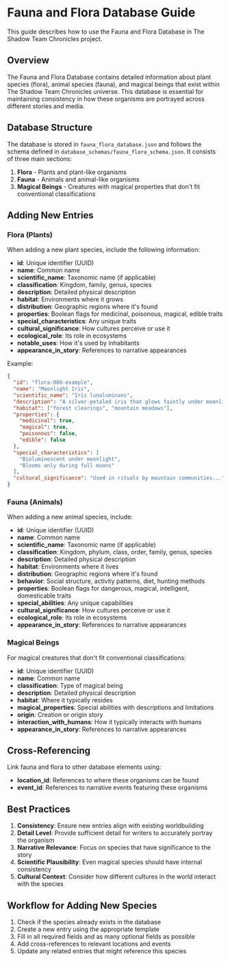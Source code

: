 # Fauna and Flora Database Guide

This guide describes how to use the Fauna and Flora Database in The Shadow Team Chronicles project.

## Overview

The Fauna and Flora Database contains detailed information about plant species (flora), animal species (fauna), and magical beings that exist within The Shadow Team Chronicles universe. This database is essential for maintaining consistency in how these organisms are portrayed across different stories and media.

## Database Structure

The database is stored in `fauna_flora_database.json` and follows the schema defined in `database_schemas/fauna_flora_schema.json`. It consists of three main sections:

1. **Flora** - Plants and plant-like organisms
2. **Fauna** - Animals and animal-like organisms
3. **Magical Beings** - Creatures with magical properties that don't fit conventional classifications

## Adding New Entries

### Flora (Plants)

When adding a new plant species, include the following information:

- **id**: Unique identifier (UUID)
- **name**: Common name
- **scientific_name**: Taxonomic name (if applicable)
- **classification**: Kingdom, family, genus, species
- **description**: Detailed physical description
- **habitat**: Environments where it grows
- **distribution**: Geographic regions where it's found
- **properties**: Boolean flags for medicinal, poisonous, magical, edible traits
- **special_characteristics**: Any unique traits
- **cultural_significance**: How cultures perceive or use it
- **ecological_role**: Its role in ecosystems
- **notable_uses**: How it's used by inhabitants
- **appearance_in_story**: References to narrative appearances

Example:

```json
{
  "id": "flora-000-example",
  "name": "Moonlight Iris",
  "scientific_name": "Iris lunaluminans",
  "description": "A silver-petaled iris that glows faintly under moonlight...",
  "habitat": ["forest clearings", "mountain meadows"],
  "properties": {
    "medicinal": true,
    "magical": true,
    "poisonous": false,
    "edible": false
  },
  "special_characteristics": [
    "Bioluminescent under moonlight",
    "Blooms only during full moons"
  ],
  "cultural_significance": "Used in rituals by mountain communities..."
}
```

### Fauna (Animals)

When adding a new animal species, include:

- **id**: Unique identifier (UUID)
- **name**: Common name
- **scientific_name**: Taxonomic name (if applicable)
- **classification**: Kingdom, phylum, class, order, family, genus, species
- **description**: Detailed physical description
- **habitat**: Environments where it lives
- **distribution**: Geographic regions where it's found
- **behavior**: Social structure, activity patterns, diet, hunting methods
- **properties**: Boolean flags for dangerous, magical, intelligent, domesticable traits
- **special_abilities**: Any unique capabilities
- **cultural_significance**: How cultures perceive or use it
- **ecological_role**: Its role in ecosystems
- **appearance_in_story**: References to narrative appearances

### Magical Beings

For magical creatures that don't fit conventional classifications:

- **id**: Unique identifier (UUID)
- **name**: Common name
- **classification**: Type of magical being
- **description**: Detailed physical description
- **habitat**: Where it typically resides
- **magical_properties**: Special abilities with descriptions and limitations
- **origin**: Creation or origin story
- **interaction_with_humans**: How it typically interacts with humans
- **appearance_in_story**: References to narrative appearances

## Cross-Referencing

Link fauna and flora to other database elements using:

- **location_id**: References to where these organisms can be found
- **event_id**: References to narrative events featuring these organisms

## Best Practices

1. **Consistency**: Ensure new entries align with existing worldbuilding
2. **Detail Level**: Provide sufficient detail for writers to accurately portray the organism
3. **Narrative Relevance**: Focus on species that have significance to the story
4. **Scientific Plausibility**: Even magical species should have internal consistency
5. **Cultural Context**: Consider how different cultures in the world interact with the species

## Workflow for Adding New Species

1. Check if the species already exists in the database
2. Create a new entry using the appropriate template
3. Fill in all required fields and as many optional fields as possible
4. Add cross-references to relevant locations and events
5. Update any related entries that might reference this species
